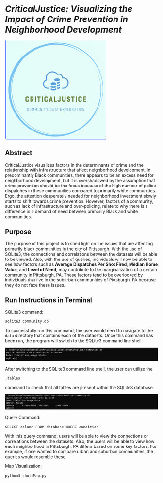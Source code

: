 # ***CriticalJustice: Visualizing the Impact of Crime Prevention in Neighborhood Development***
 
![CriticalJustice](images/Logo.png)

## Abstract

CriticalJustice visualizes factors in the determinants of crime and the relationship with infrastructure that affect neighborhood development. In predominantly Black communities, there appears to be an excess need for neighborhood development, but it is overshadowed by the assumption that crime prevention should be the focus because of the high number of police dispatches in these communities compared to primarily white communities. Ergo, the attention desperately needed for neighborhood investment slowly starts to shift towards crime prevention. However, factors of a community, such as lack of infrastructure and over-policing, relate to why there is a difference in a demand of need between primarily Black and white communities.


## Purpose

The purpose of this project is to shed light on the issues that are affecting primarily black communities in the city of Pittsburgh. With the use of SQLite3, the connections and correlations between the datasets will be able to be viewed. Also, with the use of queries, individuals will now be able to see how factors such as __Average Dispatches Per Shot Fired__, __Median Home Value__, and __Level of Need__, may contribute to the marginalization of a certain community in Pittsburgh, PA. These factors tend to be overlooked by individuals that live in the suburban communities of Pittsburgh, PA because they do not face these issues.


## Run Instructions in Terminal

SQLite3 command:

```
sqlite3 community.db
```

To successfully run this command, the user would need to navigate to the `data` directory that contains each of the datasets. Once this command has been run, the program will switch to the SQLite3 command line shell.

![SQL Command Shell](images/SQL.png)

After switching to the SQLite3 command line shell, the user can utilize the

```
.tables
```
command to check that all tables are present within the SQLite3 database.

![.tables command](images/tables.png)

Query Command:

``` 
SELECT column FROM database WHERE condition 
````

With this query command, users will be able to view the connections or correlations between the datasets. Also, the users will be able to view
how each neighborhood in Pittsburgh, PA differs based on some key factors. For example, if one wanted to compare urban and suburban communities, the queries would resemble these

Map Visualization:

```
python3 shotsMap.py
```
